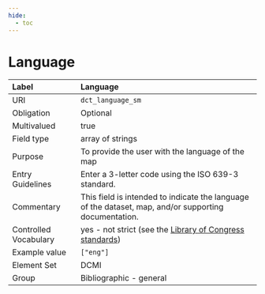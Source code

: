 ```yaml
---
hide:
  - toc
---
```


# Language

| Label                 | Language                |
|:----------------------|:------------------------|
| URI                   | `dct_language_sm`       |
| Obligation            | Optional                |
| Multivalued           | true                    |
| Field type            | array of strings        |
| Purpose               | To provide the user with the language of the map |
| Entry Guidelines      | Enter a 3-letter code using the ISO 639-3 standard. |
| Commentary            | This field is intended to indicate the language of the dataset, map, and/or supporting documentation. |
| Controlled Vocabulary | yes - not strict (see the [Library of Congress standards](https://www.loc.gov/standards/iso639-2/php/code_list.php)) |
| Example value         | `["eng"]`               |
| Element Set           | DCMI                    |
| Group                 | Bibliographic - general |
